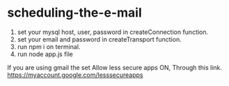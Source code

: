 # scheduling-the-e-mail

1) set your mysql host, user, password in createConnection function. 
2) set your email and password in createTransport function.
3) run npm i on terminal.
4) run node app.js file

If you are using gmail the set Allow less secure apps ON, Through this link.
https://myaccount.google.com/lesssecureapps
